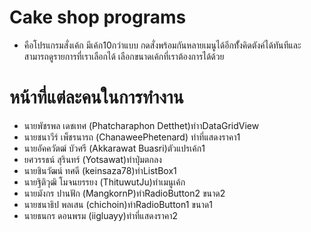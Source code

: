 # Cake shop programs
- คือโปรแกรมสั่งเค้ก มีเค้ก10กว่าแบบ กดสั่งพร้อมกันหลายเมนูได้อีกทั้้งคิดตังค์ได้ทันทีและสามารถดูรายการที่เราเลือกได้ เลือกขนาดเค้กที่เราต้องการได้ด้วย
# หน้าที่แต่ละคนในการทำงาน
- นายพัชรพล เดชเทศ (Phatcharaphon Detthet)ทำาDataGridView
- นายชนาวีร์ เพ็ชรนารถ (ChanaweePhetenard) ทำที่แสดงราคา1
- นายอัคควัตฒ์ บัวศรี (Akkarawat Buasri)ตัวแปรเค้ก1
- ยศวรรธน์ สุรินทร์ (Yotsawat)ทำปุ่มตกลง
- นายชินวัฒน์ ทศดี (keinsaza78)ทำListBox1
- นายฐิติวุฒิ โมจนยรรยง (ThituwutJu)ทำเมนูเค้ก
- นายมังกร ปานฟัก (MangkornP)ทำRadioButton2 ขนาด2 
- นายชนาธิป พลเสน (chichoin)ทำRadioButton1 ขนาด1
- นายธนกร ดอนพรม (iigluayy)ทำที่แสดงราคา2
